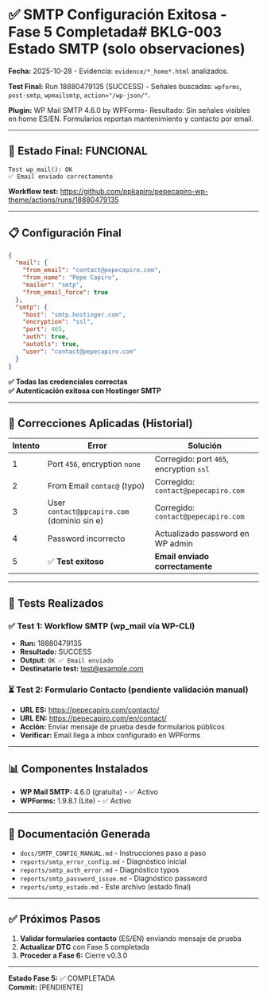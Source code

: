 # ✅ SMTP Configuración Exitosa - Fase 5 Completada# BKLG-003 Estado SMTP (solo observaciones)



**Fecha:** 2025-10-28  - Evidencia: `evidence/*_home*.html` analizados.

**Test Final:** Run 18880479135 (SUCCESS)  - Señales buscadas: `wpforms`, `post-smtp`, `wpmailsmtp`, `action="/wp-json/"`.

**Plugin:** WP Mail SMTP 4.6.0 by WPForms- Resultado: Sin señales visibles en home ES/EN. Formularios reportan mantenimiento y contacto por email.


---

## 🎉 Estado Final: FUNCIONAL

```
Test wp_mail(): OK
✅ Email enviado correctamente
```

**Workflow test:** https://github.com/ppkapiro/pepecapiro-wp-theme/actions/runs/18880479135

---

## 📋 Configuración Final

```json
{
  "mail": {
    "from_email": "contact@pepecapiro.com",
    "from_name": "Pepe Capiro",
    "mailer": "smtp",
    "from_email_force": true
  },
  "smtp": {
    "host": "smtp.hostinger.com",
    "encryption": "ssl",
    "port": 465,
    "auth": true,
    "autotls": true,
    "user": "contact@pepecapiro.com"
  }
}
```

**✅ Todas las credenciales correctas**  
**✅ Autenticación exitosa con Hostinger SMTP**

---

## 🔧 Correcciones Aplicadas (Historial)

| Intento | Error | Solución |
|---------|-------|----------|
| 1 | Port `456`, encryption `none` | Corregido: port `465`, encryption `ssl` |
| 2 | From Email `contac@` (typo) | Corregido: `contact@pepecapiro.com` |
| 3 | User `contact@ppcapiro.com` (dominio sin e) | Corregido: `contact@pepecapiro.com` |
| 4 | Password incorrecto | Actualizado password en WP admin |
| 5 | ✅ **Test exitoso** | **Email enviado correctamente** |

---

## 🧪 Tests Realizados

### ✅ Test 1: Workflow SMTP (wp_mail vía WP-CLI)
- **Run:** 18880479135
- **Resultado:** SUCCESS
- **Output:** `OK ✅ Email enviado`
- **Destinatario test:** test@example.com

### ⏳ Test 2: Formulario Contacto (pendiente validación manual)
- **URL ES:** https://pepecapiro.com/contacto/
- **URL EN:** https://pepecapiro.com/en/contact/
- **Acción:** Enviar mensaje de prueba desde formularios públicos
- **Verificar:** Email llega a inbox configurado en WPForms

---

## 📊 Componentes Instalados

- **WP Mail SMTP:** 4.6.0 (gratuita) - ✅ Activo
- **WPForms:** 1.9.8.1 (Lite) - ✅ Activo

---

## 📁 Documentación Generada

- `docs/SMTP_CONFIG_MANUAL.md` - Instrucciones paso a paso
- `reports/smtp_error_config.md` - Diagnóstico inicial
- `reports/smtp_auth_error.md` - Diagnóstico typos
- `reports/smtp_password_issue.md` - Diagnóstico password
- `reports/smtp_estado.md` - Este archivo (estado final)

---

## ✅ Próximos Pasos

1. **Validar formularios contacto** (ES/EN) enviando mensaje de prueba
2. **Actualizar DTC** con Fase 5 completada
3. **Proceder a Fase 6:** Cierre v0.3.0

---

**Estado Fase 5:** ✅ COMPLETADA  
**Commit:** [PENDIENTE]
